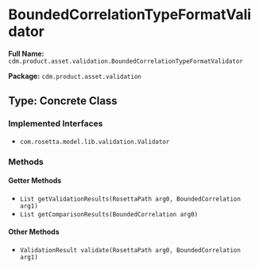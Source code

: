 # BoundedCorrelationTypeFormatValidator

**Full Name:** `cdm.product.asset.validation.BoundedCorrelationTypeFormatValidator`

**Package:** `cdm.product.asset.validation`

## Type: Concrete Class

### Implemented Interfaces

- `com.rosetta.model.lib.validation.Validator`

### Methods

#### Getter Methods

- `List getValidationResults(RosettaPath arg0, BoundedCorrelation arg1)`
- `List getComparisonResults(BoundedCorrelation arg0)`

#### Other Methods

- `ValidationResult validate(RosettaPath arg0, BoundedCorrelation arg1)`

